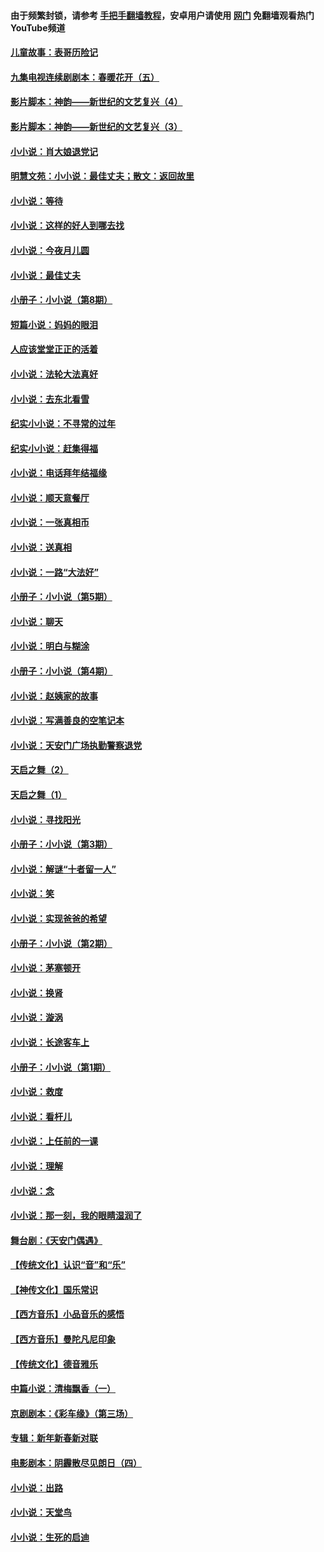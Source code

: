 #### 由于频繁封锁，请参考 [手把手翻墙教程](https://github.com/gfw-breaker/guides/wiki/)，安卓用户请使用 [网门](https://github.com/gfw-breaker/nogfw/blob/master/dl.md?t=06091401) 免翻墙观看热门YouTube频道 

#### [儿童故事：表哥历险记](../pages/328/383535.md?t=06091401) 

#### [九集电视连续剧剧本：春暖花开（五）](../pages/328/275919.md?t=06091401) 

#### [影片脚本：神韵——新世纪的文艺复兴（4）](../pages/328/266089.md?t=06091401) 

#### [影片脚本：神韵——新世纪的文艺复兴（3）](../pages/328/266087.md?t=06091401) 

#### [小小说：肖大娘退党记](../pages/328/239807.md?t=06091401) 

#### [明慧文苑：小小说：最佳丈夫；散文：返回故里](../pages/328/3439.md?t=06091401) 

#### [小小说：等待](../pages/328/223927.md?t=06091401) 

#### [小小说：这样的好人到哪去找](../pages/328/209396.md?t=06091401) 

#### [小小说：今夜月儿圆](../pages/328/193588.md?t=06091401) 

#### [小小说：最佳丈夫](../pages/328/190938.md?t=06091401) 

#### [小册子：小小说（第8期）](../pages/328/188202.md?t=06091401) 

#### [短篇小说：妈妈的眼泪](../pages/328/187712.md?t=06091401) 

#### [人应该堂堂正正的活着](../pages/328/182430.md?t=06091401) 

#### [小小说：法轮大法真好](../pages/328/174669.md?t=06091401) 

#### [小小说：去东北看雪](../pages/328/173882.md?t=06091401) 

#### [纪实小小说：不寻常的过年](../pages/328/173187.md?t=06091401) 

#### [纪实小小说：赶集得福](../pages/328/172652.md?t=06091401) 

#### [小小说：电话拜年结福缘](../pages/328/172533.md?t=06091401) 

#### [小小说：顺天意餐厅](../pages/328/170182.md?t=06091401) 

#### [小小说：一张真相币](../pages/328/169410.md?t=06091401) 

#### [小小说：送真相](../pages/328/166713.md?t=06091401) 

#### [小小说：一路“大法好”](../pages/328/162016.md?t=06091401) 

#### [小册子：小小说（第5期）](../pages/328/161131.md?t=06091401) 

#### [小小说：聊天](../pages/328/159640.md?t=06091401) 

#### [小小说：明白与糊涂](../pages/328/158101.md?t=06091401) 

#### [小册子：小小说（第4期）](../pages/328/158006.md?t=06091401) 

#### [小小说：赵姨家的故事](../pages/328/157843.md?t=06091401) 

#### [小小说：写满善良的空笔记本](../pages/328/157382.md?t=06091401) 

#### [小小说：天安门广场执勤警察退党](../pages/328/156982.md?t=06091401) 

#### [天启之舞（2）](../pages/328/153440.md?t=06091401) 

#### [天启之舞（1）](../pages/328/153439.md?t=06091401) 

#### [小小说：寻找阳光](../pages/328/153065.md?t=06091401) 

#### [小册子：小小说（第3期）](../pages/328/151715.md?t=06091401) 

#### [小小说：解谜“十者留一人”](../pages/328/148967.md?t=06091401) 

#### [小小说：笑](../pages/328/148905.md?t=06091401) 

#### [小小说：实现爸爸的希望](../pages/328/148096.md?t=06091401) 

#### [小册子：小小说（第2期）](../pages/328/147214.md?t=06091401) 

#### [小小说：茅塞顿开](../pages/328/147030.md?t=06091401) 

#### [小小说：换肾](../pages/328/146770.md?t=06091401) 

#### [小小说：漩涡](../pages/328/146683.md?t=06091401) 

#### [小小说：长途客车上](../pages/328/145076.md?t=06091401) 

#### [小册子：小小说（第1期）](../pages/328/143963.md?t=06091401) 

#### [小小说：救度](../pages/328/143927.md?t=06091401) 

#### [小小说：看杆儿](../pages/328/142137.md?t=06091401) 

#### [小小说：上任前的一课](../pages/328/140808.md?t=06091401) 

#### [小小说：理解](../pages/328/140476.md?t=06091401) 

#### [小小说：念](../pages/328/139513.md?t=06091401) 

#### [小小说：那一刻，我的眼睛湿润了](../pages/328/138476.md?t=06091401) 

#### [舞台剧：《天安门偶遇》](../pages/328/117155.md?t=06091401) 

#### [【传统文化】认识“音”和“乐”](../pages/328/108667.md?t=06091401) 

#### [【神传文化】国乐常识](../pages/328/104225.md?t=06091401) 

#### [【西方音乐】小品音乐的感悟](../pages/328/102924.md?t=06091401) 

#### [【西方音乐】曼陀凡尼印象](../pages/328/102922.md?t=06091401) 

#### [【传统文化】德音雅乐](../pages/328/102923.md?t=06091401) 

#### [中篇小说：清梅飘香（一）](../pages/328/101058.md?t=06091401) 

#### [京剧剧本：《彩车缘》（第三场）](../pages/328/96434.md?t=06091401) 

#### [专辑：新年新春新对联](../pages/328/94991.md?t=06091401) 

#### [电影剧本：阴霾散尽见朗日（四）](../pages/328/87081.md?t=06091401) 

#### [小小说：出路](../pages/328/84848.md?t=06091401) 

#### [小小说：天堂鸟](../pages/328/83084.md?t=06091401) 

#### [小小说：生死的启迪](../pages/328/70977.md?t=06091401) 

